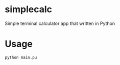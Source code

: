 # simplecalc
Simple terminal calculator app that written in Python


# Usage
```python
python main.pu
```

